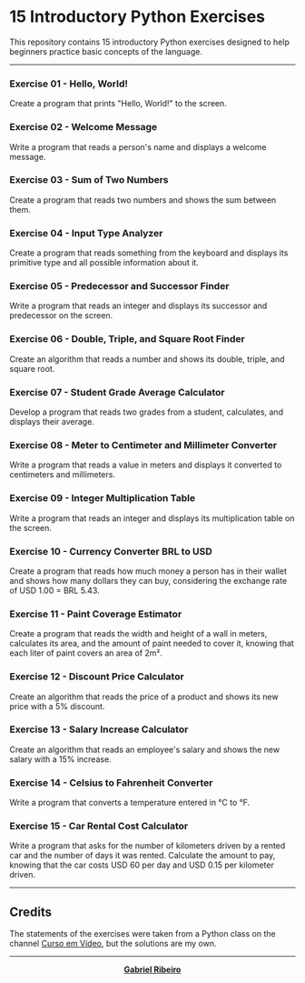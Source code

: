 # 15 Introductory Python Exercises
This repository contains 15 introductory Python exercises designed to help beginners practice basic concepts of the language.

----

### Exercise 01 - Hello, World!
Create a program that prints "Hello, World!" to the screen.

### Exercise 02 - Welcome Message
Write a program that reads a person's name and displays a welcome message.

### Exercise 03 - Sum of Two Numbers
Create a program that reads two numbers and shows the sum between them.

### Exercise 04 - Input Type Analyzer
Create a program that reads something from the keyboard and displays its primitive type and all possible information about it.

### Exercise 05 - Predecessor and Successor Finder
Write a program that reads an integer and displays its successor and predecessor on the screen.

### Exercise 06 - Double, Triple, and Square Root Finder
Create an algorithm that reads a number and shows its double, triple, and square root.

### Exercise 07 - Student Grade Average Calculator
Develop a program that reads two grades from a student, calculates, and displays their average.

### Exercise 08 - Meter to Centimeter and Millimeter Converter
Write a program that reads a value in meters and displays it converted to centimeters and millimeters.

### Exercise 09 - Integer Multiplication Table
Write a program that reads an integer and displays its multiplication table on the screen.

### Exercise 10 - Currency Converter BRL to USD
Create a program that reads how much money a person has in their wallet and shows how many dollars they can buy, considering the exchange rate of USD 1.00 = BRL 5.43. 

### Exercise 11 - Paint Coverage Estimator
Create a program that reads the width and height of a wall in meters, calculates its area, and the amount of paint needed to cover it, knowing that each liter of paint covers an area of 2m².

### Exercise 12 - Discount Price Calculator
Create an algorithm that reads the price of a product and shows its new price with a 5% discount.

### Exercise 13 - Salary Increase Calculator
Create an algorithm that reads an employee's salary and shows the new salary with a 15% increase.

### Exercise 14 - Celsius to Fahrenheit Converter
Write a program that converts a temperature entered in °C to °F.

### Exercise 15 - Car Rental Cost Calculator
Write a program that asks for the number of kilometers driven by a rented car and the number of days it was rented. Calculate the amount to pay, knowing that the car costs USD 60 per day and USD 0.15 per kilometer driven.

----

## Credits
The statements of the exercises were taken from a Python class on the channel [Curso em Vídeo](https://www.youtube.com/watch?v=nIHq1MtJaKs&list=PLHz_AreHm4dm6wYOIW20Nyg12TAjmMGT-), but the solutions are my own.

---

<p align="center"><strong> <a href="https://www.linkedin.com/in/gabriel-ribeiro-data/" target="_blank">Gabriel Ribeiro</a></strong></p>

